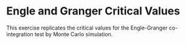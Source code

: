 # Engle and Granger Critical Values
This exercise replicates the critical values for the Engle-Granger co-integration test by Monte Carlo simulation.
